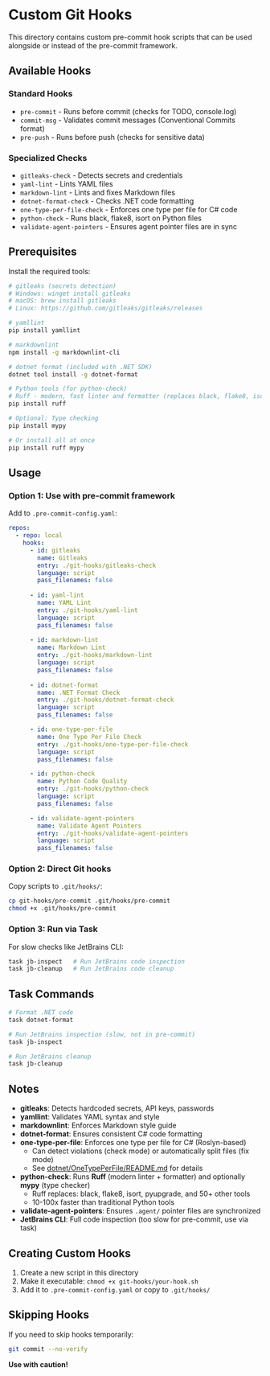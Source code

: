 # Custom Git Hooks

This directory contains custom pre-commit hook scripts that can be used alongside or instead of the pre-commit framework.

## Available Hooks

### Standard Hooks
- `pre-commit` - Runs before commit (checks for TODO, console.log)
- `commit-msg` - Validates commit messages (Conventional Commits format)
- `pre-push` - Runs before push (checks for sensitive data)

### Specialized Checks
- `gitleaks-check` - Detects secrets and credentials
- `yaml-lint` - Lints YAML files
- `markdown-lint` - Lints and fixes Markdown files
- `dotnet-format-check` - Checks .NET code formatting
- `one-type-per-file-check` - Enforces one type per file for C# code
- `python-check` - Runs black, flake8, isort on Python files
- `validate-agent-pointers` - Ensures agent pointer files are in sync

## Prerequisites

Install the required tools:

```bash
# gitleaks (secrets detection)
# Windows: winget install gitleaks
# macOS: brew install gitleaks
# Linux: https://github.com/gitleaks/gitleaks/releases

# yamllint
pip install yamllint

# markdownlint
npm install -g markdownlint-cli

# dotnet format (included with .NET SDK)
dotnet tool install -g dotnet-format

# Python tools (for python-check)
# Ruff - modern, fast linter and formatter (replaces black, flake8, isort)
pip install ruff

# Optional: Type checking
pip install mypy

# Or install all at once
pip install ruff mypy
```

## Usage

### Option 1: Use with pre-commit framework

Add to `.pre-commit-config.yaml`:

```yaml
repos:
  - repo: local
    hooks:
      - id: gitleaks
        name: Gitleaks
        entry: ./git-hooks/gitleaks-check
        language: script
        pass_filenames: false
      
      - id: yaml-lint
        name: YAML Lint
        entry: ./git-hooks/yaml-lint
        language: script
        pass_filenames: false
      
      - id: markdown-lint
        name: Markdown Lint
        entry: ./git-hooks/markdown-lint
        language: script
        pass_filenames: false
      
      - id: dotnet-format
        name: .NET Format Check
        entry: ./git-hooks/dotnet-format-check
        language: script
        pass_filenames: false

      - id: one-type-per-file
        name: One Type Per File Check
        entry: ./git-hooks/one-type-per-file-check
        language: script
        pass_filenames: false

      - id: python-check
        name: Python Code Quality
        entry: ./git-hooks/python-check
        language: script
        pass_filenames: false

      - id: validate-agent-pointers
        name: Validate Agent Pointers
        entry: ./git-hooks/validate-agent-pointers
        language: script
        pass_filenames: false
```

### Option 2: Direct Git hooks

Copy scripts to `.git/hooks/`:

```bash
cp git-hooks/pre-commit .git/hooks/pre-commit
chmod +x .git/hooks/pre-commit
```

### Option 3: Run via Task

For slow checks like JetBrains CLI:

```bash
task jb-inspect   # Run JetBrains code inspection
task jb-cleanup   # Run JetBrains code cleanup
```

## Task Commands

```bash
# Format .NET code
task dotnet-format

# Run JetBrains inspection (slow, not in pre-commit)
task jb-inspect

# Run JetBrains cleanup
task jb-cleanup
```

## Notes

- **gitleaks**: Detects hardcoded secrets, API keys, passwords
- **yamllint**: Validates YAML syntax and style
- **markdownlint**: Enforces Markdown style guide
- **dotnet-format**: Ensures consistent C# code formatting
- **one-type-per-file**: Enforces one type per file for C# (Roslyn-based)
  - Can detect violations (check mode) or automatically split files (fix mode)
  - See [dotnet/OneTypePerFile/README.md](dotnet/OneTypePerFile/README.md) for details
- **python-check**: Runs **Ruff** (modern linter + formatter) and optionally **mypy** (type checker)
  - Ruff replaces: black, flake8, isort, pyupgrade, and 50+ other tools
  - 10-100x faster than traditional Python tools
- **validate-agent-pointers**: Ensures `.agent/` pointer files are synchronized
- **JetBrains CLI**: Full code inspection (too slow for pre-commit, use via task)

## Creating Custom Hooks

1. Create a new script in this directory
2. Make it executable: `chmod +x git-hooks/your-hook.sh`
3. Add it to `.pre-commit-config.yaml` or copy to `.git/hooks/`

## Skipping Hooks

If you need to skip hooks temporarily:

```bash
git commit --no-verify
```

**Use with caution!**
